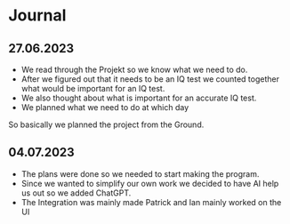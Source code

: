 # Journal

## 27.06.2023

- We read through the Projekt so we know what we need to do.
- After we figured out that it needs to be an IQ test we counted together what would be important for an IQ test.
- We also thought about what is important for an accurate IQ test.
- We planned what we need to do at which day

So basically we planned the project from the Ground.

## 04.07.2023

- The plans were done so we needed to start making the program.
- Since we wanted to simplify our own work we decided to have AI help us out so we added ChatGPT.
- The Integration was mainly made Patrick and Ian mainly worked on the UI

